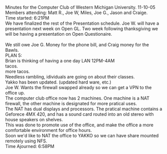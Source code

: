 Minutes for the Computer Club of Western Michigan University. 11-10-05<br>
Members attending: Matt R., Joe W, Miles, Joe G., Jason and Craige.<br>
Time started: 6:21PM<br>
We have finalized the rest of the Presentation schedule.  Joe W. will have a presentation next week on Open GL.  Two week following thanksgiving we will be having a presentation on Open Questionaire.<br>
<br>
We still owe Joe G. Money for the phone bill, and Craig money for the Bawls.<br>
PLAN 5:<br>
Brian is thinking of having a one day LAN 12PM-4AM<br>
tacos.<br>
more tacos.<br>
Needless rambling, idividuals are going on about their classes.<br>
Yakko has been updated. (updated hard ware, etc.)<br>
Joe W. Wants the firewall swapped already so we can get a VPN to the office up.<br>
The computer club office now has 2 machines. One machine is a NAT firewall, the other machine is designated for more pratical uses.<br>
The NAT has dual displays and processors.  The pratical machine contains a Geforece 4MX 420, and has a sound card routed into an old stereo with house speakers on shelves.<br>
This was done to promote use of the office, and make the office a more comfortable environment for office hours.<br>
Soon we'd like to NAT the office to YAKKO so we can have share mounted remotely using NFS.<br>
Time Ajourned: 6:58PM<br>
